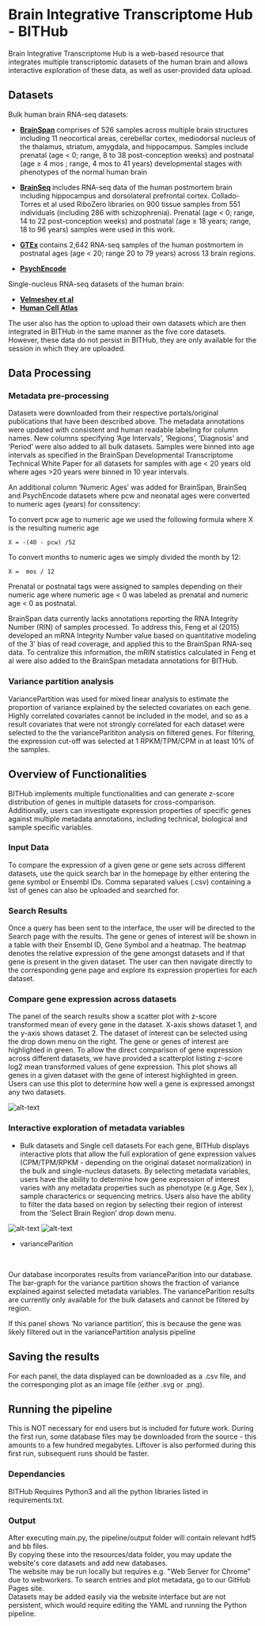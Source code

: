 # Brain Integrative Transcriptome Hub - BITHub
Brain Integrative Transcriptome Hub is a web-based resource that integrates multiple transcriptomic datasets of the human brain and allows interactive exploration of these data, as well as user-provided data upload.
<br>



## Datasets 

Bulk human brain RNA-seq datasets:
- <b> [BrainSpan](https://doi.org/10.1038/nature10523) </b> comprises of 526 samples across multiple brain structures including 11 neocortical areas, cerebellar cortex, mediodorsal nucleus of the thalamus, striatum, amygdala, and hippocampus. Samples include prenatal (age < 0; range, 8 to 38 post-conception weeks) and postnatal (age ≥ 4 mos ; range, 4 mos to 41 years) developmental stages with phenotypes of the normal human brain


- <b> [BrainSeq](https://doi.org/10.1016/j.neuron.2019.05.013) </b> includes RNA-seq data of the human postmortem brain including hippocampus and dorsolateral prefrontal cortex. Collado-Torres et al used RiboZero libraries on 900 tissue samples from 551 individuals (including 286 with schizophrenia). Prenatal  (age < 0; range, 14 to 22 post-conception weeks) and postnatal (age ≥ 18 years; range, 18 to 96 years) samples were used in this work.

- <b>[GTEx](https://gtexportal.org/home/) </b> contains 2,642 RNA-seq samples of the human postmortem in postnatal ages (age < 20; range 20 to 79 years) across 13 brain regions. 

- <b>[PsychEncode](10.1126/science.aat7615) </b>



Single-nucleus RNA-seq datasets of the human brain:
- <b> [Velmeshev et al]() </b>  
- <b> [Human Cell Atlas]() </b>  



The user also has the option to upload their own datasets which are then integrated in BITHub in the same manner as the five core datasets. However, these data do not persist in BITHub, they are only available for the session in which they are uploaded.

## Data Processing 

### Metadata pre-processing
Datasets were downloaded from their respective portals/original publications that have been described above. The metadata annotations were updated with consistent and human readable labeling for column names. New columns specifying ‘Age Intervals’, ‘Regions’, ‘Diagnosis’ and ‘Period’ were also added to all bulk datasets. 
Samples were binned into age intervals as specified in the BrainSpan Developmental Transcriptome Technical White Paper for all datasets for samples with age < 20 years old where ages >20 years were binned in 10 year intervals. 

An additional column ‘Numeric Ages’ was added for BrainSpan, BrainSeq and PsychEncode datasets where pcw and neonatal ages were converted to numeric ages (years) for conssitency: 

To convert pcw age to numeric age we used the following formula where X is the resulting numeric age
```
X = -(40 - pcw) /52 
```
 To convert months to numeric ages we simply divided the month by 12: 

 ```
 X =  mos / 12

 ```

Prenatal or postnatal tags were assigned to samples depending on their numeric age where numeric age < 0 was labeled as prenatal and numeric age < 0 as postnatal. 

BrainSpan data currently lacks annotations reporting the RNA Integrity Number (RIN) of samples processed. To address this, Feng et al (2015) developed an mRNA Integrity Number value based on quantitative modeling of the 3’ bias of read coverage, and applied this to the BrainSpan RNA-seq data. To centralize this information, the mRIN statistics calculated in Feng et al were also added to the BrainSpan metadata annotations for BITHub. 


### Variance partition analysis 
VariancePartition was used for mixed linear analysis  to estimate the proportion of variance explained by the selected covariates on each gene.  Highly correlated covariates cannot be included in the model, and so as a result covariates that were not strongly correlated for each dataset were selected to the the varianceParititon analysis on filtered genes. For filtering, the expression cut-off was selected at 1 RPKM/TPM/CPM  in at least 10% of the samples. 

## Overview of Functionalities 
BITHub implements multiple functionalities and can generate z-score distribution of genes in multiple datasets for cross-comparison. Additionally, users can investigate expression properties of specific genes against multiple metadata annotations, including technical, biological and sample specific variables. 

### Input Data
To compare the expression of a given gene or gene sets across different datasets, use the quick search bar in the homepage by either entering the gene symbol or Ensembl IDs. Comma separated values (.csv) containing a list of genes can also be uploaded and searched for. 
 
### Search Results 
Once a query has been sent to the interface, the user will be directed to the Search page with the results. The gene or genes of interest will be shown in a table with their Ensembl ID, Gene Symbol and a heatmap. The heatmap denotes the relative expression of the gene amongst datasets and if that gene is present in the given dataset. The user can then navigate directly to the corresponding gene page and explore its expression properties for each dataset. 

### Compare gene expression across datasets 


The panel of the search results show a scatter plot with z-score transformed mean of every gene in the dataset. X-axis shows dataset 1, and the y-axis shows dataset 2. The dataset of interest can be selected using the drop down menu on the right. The gene or genes of interest are highlighted in green. 
To allow the direct comparison of gene expression across different datasets, we have provided a scatterplot listing z-score log2 mean transformed values of gene expression. This plot shows all genes in a given dataset with the gene of interest highlighted in green. Users can use this plot to determine how well a gene is expressed amongst any two datasets.


![alt-text](https://github.com/unawaz1996/bithub/blob/for-integration/resources/images/example1.png)
<br>

 
### Interactive exploration of metadata variables
 - Bulk datasets and Single cell datasets
For each gene, BITHub displays interactive plots that allow the full exploration of gene expression values (CPM/TPM/RPKM - depending on the original dataset normalization) in the bulk and single-nucleus datasets. By selecting metadata variables, users have the ability to determine how gene expression of interest varies with any metadata properties such as phenotype (e.g Age, Sex ), sample characterics or sequencing metrics.  Users also have the ability to filter the data based on region by selecting their region of interest from the ‘Select Brain Region’ drop down menu. 



![alt-text](https://github.com/unawaz1996/bithub/blob/for-integration/resources/images/example3.png)
![alt-text](https://github.com/unawaz1996/bithub/blob/for-integration/resources/images/example2.png)
<br>

- varianceParition 


<br>

Our database incorporates results from varianceParition into our database. The bar-graph for the variance partition shows the fraction of variance explained against selected metadata variables. The varianceParition results are currently only available for the bulk datasets and cannot be filtered by region.
 
If this panel shows ‘No variance partition’, this is because the gene was likely filtered out in the variancePartition analysis pipeline


## Saving the results
For each panel, the data displayed can be downloaded as a .csv file, and the corresponging plot as an image file (either .svg or .png).

## Running the pipeline
This is NOT necessary for end users but is included for future work.
During the first run, some database files may be downloaded from the source - this amounts to a few hundred megabytes.
Liftover is also performed during this first run, subsequent runs should be faster.

### Dependancies
BITHub Requires Python3 and all the python libraries listed in requirements.txt.

### Output
After executing main.py, the pipeline/output folder will contain relevant hdf5 and bb files.<br>
By copying these into the resources/data folder, you may update the website's core datasets and add new databases.<br>
The website may be run locally but requires e.g. "Web Server for Chrome" due to webworkers.
To search entries and plot metadata, go to our GitHub Pages site.<br>
Datasets may be added easily via the website interface but are not persistent, which would require editing the YAML and running the Python pipeline.



